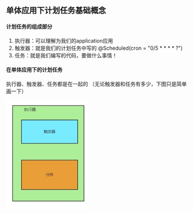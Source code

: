 ## 单体应用下计划任务基础概念



#### 计划任务的组成部分

1. 执行器：可以理解为我们的application应用
2. 触发器：就是我们的计划任务中写的 @Scheduled(cron = "0/5 * * * * ?") 
3. 任务：就是我们编写的代码，要做什么事情！



#### 在单体应用下的计划任务

执行器、触发器、任务都是在一起的 （无论触发器和任务有多少，下图只是简单画一下）

![avatar](../images/G14467.jpeg)



